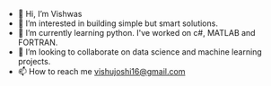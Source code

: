 - 👋 Hi, I’m Vishwas
- 👀 I’m interested in building simple but smart solutions.
- 🌱 I’m currently learning python. I've worked on c#, MATLAB and FORTRAN.
- 💞️ I’m looking to collaborate on data science and machine learning projects.
- 📫 How to reach me vishujoshi16@gmail.com

<!---
TheCatalyst1607/TheCatalyst1607 is a ✨ special ✨ repository because its `README.md` (this file) appears on your GitHub profile.
You can click the Preview link to take a look at your changes.
--->
